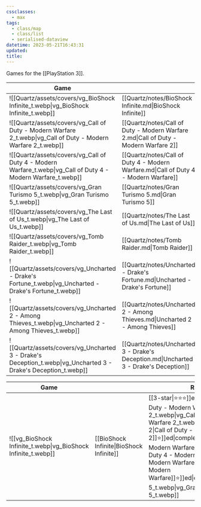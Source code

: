 ```yaml
---
cssclasses:
  - max
tags:
  - class/map
  - class/list
  - serialised-dataview
datetime: 2023-05-21T16:43:31
updated: 
title: 
---
```

Games for the [[PlayStation 3]].

<!-- QueryToSerialize: table without id embed(link(thumbnail)) as "Game", file.link as "", rating as Rating, link(split( filter(file.tags, (t) => startswith(t, "#status") )[0], "/" )[1]) as Status from #class/video-game where contains(platform, [[PlayStation 3]]) sort file.name -->
<!-- SerializedQuery: table without id embed(link(thumbnail)) as "Game", file.link as "", rating as Rating, link(split( filter(file.tags, (t) => startswith(t, "#status") )[0], "/" )[1]) as Status from #class/video-game where contains(platform, [[PlayStation 3]]) sort file.name -->

| Game                                                                                                           |                                                                                      | Rating                                 | Status                                   |
| -------------------------------------------------------------------------------------------------------------- | ------------------------------------------------------------------------------------ | -------------------------------------- | ---------------------------------------- |
| ![[Quartz/assets/covers/vg_BioShock Infinite_t.webp\|vg_BioShock Infinite_t.webp]]                             | [[Quartz/notes/BioShock Infinite.md\|BioShock Infinite]]                             | [[Quartz/notes/3-star.md\|⭐️⭐️⭐️]]     | [[Quartz/notes/completed.md\|completed]] |
| ![[Quartz/assets/covers/vg_Call of Duty - Modern Warfare 2_t.webp\|vg_Call of Duty - Modern Warfare 2_t.webp]] | [[Quartz/notes/Call of Duty - Modern Warfare 2.md\|Call of Duty - Modern Warfare 2]] | [[Quartz/notes/3-star.md\|⭐️⭐️⭐️]]     | [[Quartz/notes/completed.md\|completed]] |
| ![[Quartz/assets/covers/vg_Call of Duty 4 - Modern Warfare_t.webp\|vg_Call of Duty 4 - Modern Warfare_t.webp]] | [[Quartz/notes/Call of Duty 4 - Modern Warfare.md\|Call of Duty 4 - Modern Warfare]] | [[Quartz/notes/3-star.md\|⭐️⭐️⭐️]]     | [[Quartz/notes/completed.md\|completed]] |
| ![[Quartz/assets/covers/vg_Gran Turismo 5_t.webp\|vg_Gran Turismo 5_t.webp]]                                   | [[Quartz/notes/Gran Turismo 5.md\|Gran Turismo 5]]                                   | [[Quartz/notes/3-star.md\|⭐️⭐️⭐️]]     | [[Quartz/notes/completed.md\|completed]] |
| ![[Quartz/assets/covers/vg_The Last of Us_t.webp\|vg_The Last of Us_t.webp]]                                   | [[Quartz/notes/The Last of Us.md\|The Last of Us]]                                   | [[Quartz/notes/5-star.md\|⭐️⭐️⭐️⭐️⭐️]] | [[Quartz/notes/completed.md\|completed]] |
| ![[Quartz/assets/covers/vg_Tomb Raider_t.webp\|vg_Tomb Raider_t.webp]]                                         | [[Quartz/notes/Tomb Raider.md\|Tomb Raider]]                                         | [[Quartz/notes/4-star.md\|⭐️⭐️⭐️⭐️]]   | [[Quartz/notes/completed.md\|completed]] |
| ![[Quartz/assets/covers/vg_Uncharted - Drake's Fortune_t.webp\|vg_Uncharted - Drake's Fortune_t.webp]]         | [[Quartz/notes/Uncharted - Drake's Fortune.md\|Uncharted - Drake's Fortune]]         | [[Quartz/notes/4-star.md\|⭐️⭐️⭐️⭐️]]   | [[Quartz/notes/completed.md\|completed]] |
| ![[Quartz/assets/covers/vg_Uncharted 2 - Among Thieves_t.webp\|vg_Uncharted 2 - Among Thieves_t.webp]]         | [[Quartz/notes/Uncharted 2 - Among Thieves.md\|Uncharted 2 - Among Thieves]]         | [[Quartz/notes/4-star.md\|⭐️⭐️⭐️⭐️]]   | [[Quartz/notes/completed.md\|completed]] |
| ![[Quartz/assets/covers/vg_Uncharted 3 - Drake's Deception_t.webp\|vg_Uncharted 3 - Drake's Deception_t.webp]] | [[Quartz/notes/Uncharted 3 - Drake's Deception.md\|Uncharted 3 - Drake's Deception]] | [[Quartz/notes/4-star.md\|⭐️⭐️⭐️⭐️]]   | [[Quartz/notes/completed.md\|completed]] |
<!-- SerializedQuery END -->
<!-- SerializedQuery: table without id embed(link(thumbnail)) as "Game", file.link as "", rating as Rating, link(split( filter(file.tags, (t) => startswith(t, "#status") )[0], "/" )[1]) as Status from #class/video-game where contains(platform, [[PlayStation 3]]) sort file.name -->

| Game                                                                                                           |                                                                                      | Rating                                 | Status                                   |
| -------------------------------------------------------------------------------------------------------------- | ------------------------------------------------------------------------------------ | -------------------------------------- | ---------------------------------------- |
| ![[vg_BioShock Infinite_t.webp\|vg_BioShock Infinite_t.webp]]        | [[BioShock Infinite\|BioShock Infinite]]             | [[3-star\|⭐️⭐️⭐️]]ed\|completed]]of Duty - Modern Warfare 2_t.webp\|vg_Call of Duty - Modern Warfare 2_t.webp]]odern Warfare 2\|Call of Duty - Modern Warfare 2]]️⭐️]]ed\|completed]]of Duty 4 - Modern Warfare_t.webp\|vg_Call of Duty 4 - Modern Warfare_t.webp]] Modern Warfare\|Call of Duty 4 - Modern Warfare]]️⭐️]]ed\|completed]]Turismo 5_t.webp\|vg_Gran Turismo 5_t.webp]]              | [[Gran Turismo 5\|Gran Turismo 5]]                   | [[3-star\|⭐️⭐️⭐️]]ed\|completed]]ast of Us_t.webp\|vg_The Last of Us_t.webp]]              | [[The Last of Us\|The Last of Us]]                   | [[5-star\|⭐️⭐️⭐️⭐️⭐️]]completed]]Raider_t.webp\|vg_Tomb Raider_t.webp]]                    | [[Tomb Raider\|Tomb Raider]]                         | [[4-star\|⭐️⭐️⭐️⭐️]]\|completed]]rted - Drake's Fortune_t.webp\|vg_Uncharted - Drake's Fortune_t.webp]]d - Drake's Fortune\|Uncharted - Drake's Fortune]]tar\|⭐️⭐️⭐️⭐️]]\|completed]]rted 2 - Among Thieves_t.webp\|vg_Uncharted 2 - Among Thieves_t.webp]]d 2 - Among Thieves\|Uncharted 2 - Among Thieves]]tar\|⭐️⭐️⭐️⭐️]]\|completed]]rted 3 - Drake's Deception_t.webp\|vg_Uncharted 3 - Drake's Deception_t.webp]]ake's Deception\|Uncharted 3 - Drake's Deception]]️⭐️⭐️]]\|completed]]edQuery END -->
